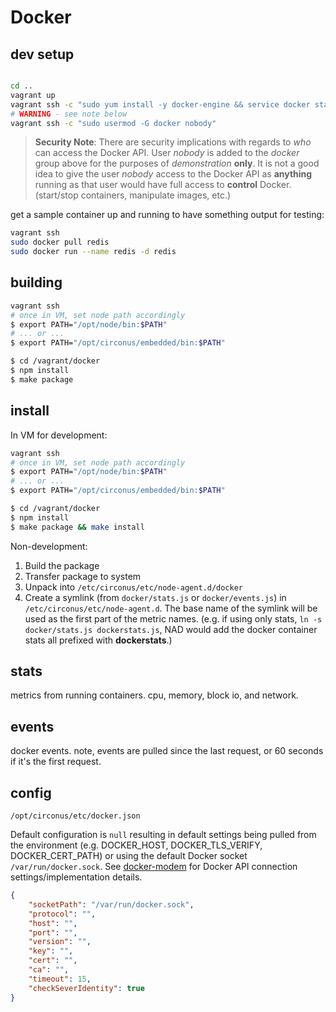 # Docker

## dev setup

```sh

cd ..
vagrant up
vagrant ssh -c "sudo yum install -y docker-engine && service docker start"
# WARNING - see note below
vagrant ssh -c "sudo usermod -G docker nobody"
```

> **Security Note**: There are security implications with regards to _who_ can
access the Docker API. User _nobody_ is added to the _docker_ group above for
the purposes of _demonstration_ **only**. It is not a good idea to give
the user _nobody_ access to the Docker API as **anything** running as that user
would have full access to **control** Docker. (start/stop containers, manipulate images, etc.)

get a sample container up and running to have something output for testing:

```sh
vagrant ssh
sudo docker pull redis
sudo docker run --name redis -d redis
```

## building

```sh
vagrant ssh
# once in VM, set node path accordingly
$ export PATH="/opt/node/bin:$PATH"
# ... or ...
$ export PATH="/opt/circonus/embedded/bin:$PATH"

$ cd /vagrant/docker
$ npm install
$ make package
```

## install

In VM for development:

```sh
vagrant ssh
# once in VM, set node path accordingly
$ export PATH="/opt/node/bin:$PATH"
# ... or ...
$ export PATH="/opt/circonus/embedded/bin:$PATH"

$ cd /vagrant/docker
$ npm install
$ make package && make install
```

Non-development:

1. Build the package
1. Transfer package to system
1. Unpack into `/etc/circonus/etc/node-agent.d/docker`
1. Create a symlink (from `docker/stats.js` or `docker/events.js`) in `/etc/circonus/etc/node-agent.d`. The base name of the symlink will be used as the first part of the metric names. (e.g. if using only stats, `ln -s docker/stats.js dockerstats.js`, NAD would add the docker container stats all prefixed with **dockerstats**.)

## stats

metrics from running containers. cpu, memory, block io, and network.


## events

docker events. note, events are pulled since the last request, or 60 seconds if it's the first request.


## config

`/opt/circonus/etc/docker.json`

Default configuration is `null` resulting in default settings being pulled from the environment (e.g. DOCKER_HOST, DOCKER_TLS_VERIFY, DOCKER_CERT_PATH) or using the default Docker socket `/var/run/docker.sock`. See [docker-modem](https://github.com/apocas/docker-modem) for Docker API connection settings/implementation details.

```json
{
    "socketPath": "/var/run/docker.sock",
    "protocol": "",
    "host": "",
    "port": "",
    "version": "",
    "key": "",
    "cert": "",
    "ca": "",
    "timeout": 15,
    "checkSeverIdentity": true
}
```
